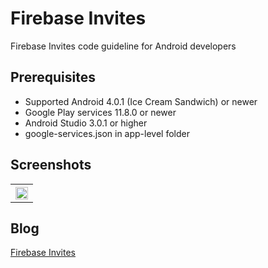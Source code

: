 # Firebase Invites
Firebase Invites code guideline for Android developers

## Prerequisites
* Supported Android 4.0.1 (Ice Cream Sandwich) or newer
* Google Play services 11.8.0 or newer
* Android Studio 3.0.1 or higher
* google-services.json in app-level folder

## Screenshots
<table width="100%">
	<tr>
	  <th><img src="https://user-images.githubusercontent.com/1763410/31031719-a887c692-a583-11e7-9f08-aa57a9d38035.png" width="100%"></th>
	</tr>
</table>

## Blog
[Firebase Invites](https://medium.com/@jirawatee/รู้จัก-firebase-invites-ตั้งแต่-zero-จนเป็น-hero-d6dbd1e56216)
